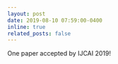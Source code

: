 ```yaml
---
layout: post
date: 2019-08-10 07:59:00-0400
inline: true
related_posts: false
---
```



One paper accepted by IJCAI 2019!
